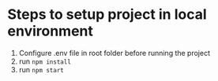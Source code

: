 # Steps to setup project in local environment
1. Configure .env file in root folder before running the project
2. run `npm install`
3. run `npm start`